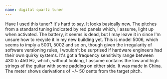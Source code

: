```yaml
---
name: digital quartz tuner
---
```


Have I used this tuner? It's hard to say. It looks basically new. The pitches from a standard tuning indicated by red panels which, I assume, light up when activated. The battery, it seems is dead, but I may leave it in since I'm unsure how to recycle it in my new building yet. This is model 5006, which seems to imply a 5001, 5002 and so on, though given the irregularity of software versioning rules, I wouldn't be surprised if hardware engineers had their own quirky systems. It's got a frequency sensitivity range between 430 to 450 Hz, which, without looking, I assume contains the low and high strings of the guitar with some padding on either side. It was made in China. The meter shows derivations of +/- 50 cents from the target pitch.
